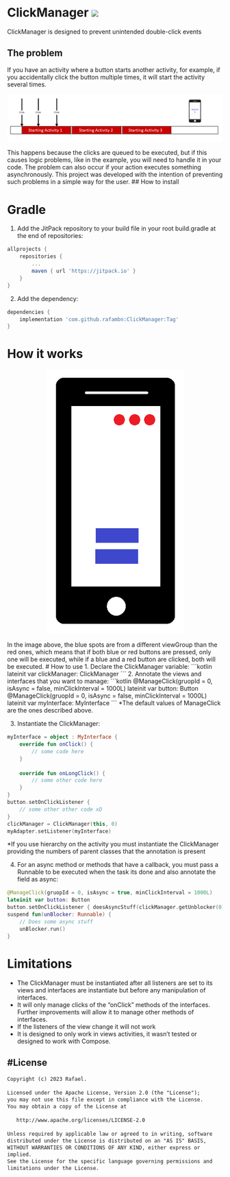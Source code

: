 # ClickManager [![](https://jitpack.io/v/rafambn/ClickManager.svg)](https://jitpack.io/#rafambn/ClickManager)
ClickManager is designed to prevent unintended double-click events
## The problem
If you have an activity where a button starts another activity, for example, if you accidentally click the button multiple times, it will start the activity several times.
<p align="center"><img src="https://github.com/rafambn/ClickManager/blob/master/arts/startActivity.png" /></p>
This happens because the clicks are queued to be executed, but if this causes logic problems, like in the example, you will need to handle it in your code. The problem can also occur if your action executes something asynchronously. This project was developed with the intention of preventing such problems in a simple way for the user.
## How to install

# Gradle
1. Add the JitPack repository to your build file in your root build.gradle at the end of repositories:
```groovy
allprojects {
	repositories {
		...
		maven { url 'https://jitpack.io' }
	}
}
```
2. Add the dependency:
```groovy
dependencies {
	implementation 'com.github.rafambn:ClickManager:Tag'
}
```
# How it works
<p align="center"><img src="https://github.com/rafambn/ClickManager/blob/master/arts/viewGroups.png" /></p>
In the image above, the blue spots are from a different viewGroup than the red ones, which means that if both blue or red buttons are pressed, only one will be executed, while if a blue and a red button are clicked, both will be executed.
# How to use
1. Declare the ClickManager variable:
```kotlin
lateinit var clickManager: ClickManager
```
2. Annotate the views and interfaces that you want to manage:
```kotlin
@ManageClick(gruopId = 0, isAsync = false, minClickInterval = 1000L)
lateinit var button: Button
@ManageClick(gruopId = 0, isAsync = false, minClickInterval = 1000L)
lateinit var myInterface: MyInterface
```
 *The default values of ManageClick are the ones described above.
  
3. Instantiate the ClickManager:
```kotlin
myInterface = object : MyInterface {
	override fun onClick() {
		// some code here
	}

	override fun onLongClick() {
		// some other code here
	}
}
button.setOnClickListener { 
	// some other other code xD
}
clickManager = ClickManager(this, 0)
myAdapter.setListener(myInterface)
```
 *If you use hierarchy on the activity you must instantiate the ClickManager providing the numbers of parent classes that the annotation is present

4. For an async method or methods that have a callback, you must pass a Runnable to be executed when the task its done and also annotate the field as async:
```kotlin
@ManageClick(gruopId = 0, isAsync = true, minClickInterval = 1000L)
lateinit var button: Button
button.setOnClickListener { doesAsyncStuff(clickManager.getUnblocker(0)) }
suspend fun(unBlocker: Runnable) {
	// Does some async stuff
	unBlocker.run()
}
```
# Limitations
- The ClickManager must be instantiated after all listeners are set to its views and interfaces are instantiate but before any manipulation of interfaces.
- It will only manage clicks of the “onClick” methods of the interfaces. Further improvements will allow it to manage other methods of interfaces.
- If the listeners of the view change it will not work
- It is designed to only work in views activities, it wasn’t tested or designed to work with Compose.

#License
-------
    Copyright (c) 2023 Rafael.
    
    Licensed under the Apache License, Version 2.0 (the "License");
    you may not use this file except in compliance with the License.
    You may obtain a copy of the License at

       http://www.apache.org/licenses/LICENSE-2.0

    Unless required by applicable law or agreed to in writing, software
    distributed under the License is distributed on an "AS IS" BASIS,
    WITHOUT WARRANTIES OR CONDITIONS OF ANY KIND, either express or implied.
    See the License for the specific language governing permissions and
    limitations under the License.

   
